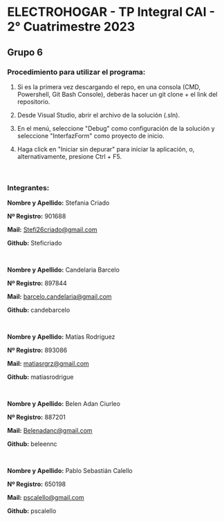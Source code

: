 # ELECTROHOGAR - TP Integral CAI - 2° Cuatrimestre 2023
## Grupo 6

### Procedimiento para utilizar el programa:

1. Si es la primera vez descargando el repo, en una consola (CMD, Powershell, Git Bash Console), deberás hacer un git clone + el link del repositorio.

2. Desde Visual Studio, abrir el archivo de la solución (.sln).

3. En el menú, seleccione "Debug" como configuración de la solución y seleccione "InterfazForm" como proyecto de inicio.

4. Haga click en "Iniciar sin depurar" para iniciar la aplicación, o, alternativamente, presione Ctrl + F5.

<br>

### Integrantes:
**Nombre y Apellido:** Stefania Criado

**Nº Registro:** 901688

**Mail:** Stefi26criado@gmail.com

**Github:** Steficriado

<br>

**Nombre y Apellido:** Candelaria Barcelo

**Nº Registro:** 897844

**Mail:** barcelo.candelaria@gmail.com

**Github:** candebarcelo  

<br>

**Nombre y Apellido:** Matías Rodríguez

**Nº Registro:** 893086

**Mail:** matiasrgrz@gmail.com

**Github:** matiasrodrigue  

<br>

**Nombre y Apellido:** Belen Adan Ciurleo

**Nº Registro:** 887201

**Mail:** Belenadanc@gmail.com

**Github:** beleennc  

<br>

**Nombre y Apellido:** Pablo Sebastián Calello

**Nº Registro:** 650198

**Mail:** pscalello@gmail.com

**Github:** pscalello  
